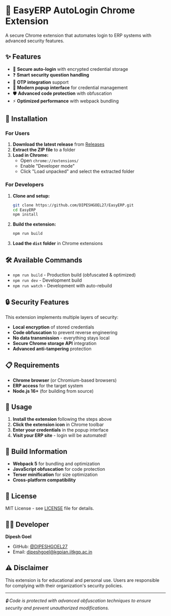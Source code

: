 # 🔐 EasyERP AutoLogin Chrome Extension

A secure Chrome extension that automates login to ERP systems with advanced security features.

## ✨ Features

- 🔐 **Secure auto-login** with encrypted credential storage
- ❓ **Smart security question handling**
- 📱 **OTP integration** support
- 🎨 **Modern popup interface** for credential management
- 🛡️ **Advanced code protection** with obfuscation
- ⚡ **Optimized performance** with webpack bundling

## 🚀 Installation

### For Users

1. **Download the latest release** from [Releases](../../releases)
2. **Extract the ZIP file** to a folder
3. **Load in Chrome:**
   - Open `chrome://extensions/`
   - Enable "Developer mode"
   - Click "Load unpacked" and select the extracted folder

### For Developers

1. **Clone and setup:**
   ```bash
   git clone https://github.com/DIPESHGOEL27/EasyERP.git
   cd EasyERP
   npm install
   ```

2. **Build the extension:**
   ```bash
   npm run build
   ```

3. **Load the `dist` folder** in Chrome extensions

## 🛠️ Available Commands

- `npm run build` - Production build (obfuscated & optimized)
- `npm run dev` - Development build
- `npm run watch` - Development with auto-rebuild

## 🔒 Security Features

This extension implements multiple layers of security:

- **Local encryption** of stored credentials
- **Code obfuscation** to prevent reverse engineering
- **No data transmission** - everything stays local
- **Secure Chrome storage API** integration
- **Advanced anti-tampering** protection

## 📋 Requirements

- **Chrome browser** (or Chromium-based browsers)
- **ERP access** for the target system
- **Node.js 16+** (for building from source)

## 🎯 Usage

1. **Install the extension** following the steps above
2. **Click the extension icon** in Chrome toolbar
3. **Enter your credentials** in the popup interface
4. **Visit your ERP site** - login will be automated!

## 🔧 Build Information

- **Webpack 5** for bundling and optimization
- **JavaScript obfuscation** for code protection
- **Terser minification** for size optimization
- **Cross-platform compatibility**

## 📄 License

MIT License - see [LICENSE](LICENSE) file for details.

## 👨‍💻 Developer

**Dipesh Goel**
- GitHub: [@DIPESHGOEL27](https://github.com/DIPESHGOEL27)
- Email: dipeshgoel@kgpian.iitkgp.ac.in

## ⚠️ Disclaimer

This extension is for educational and personal use. Users are responsible for complying with their organization's security policies.

---

*🔒 Code is protected with advanced obfuscation techniques to ensure security and prevent unauthorized modifications.*
